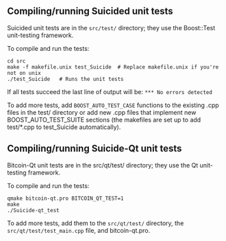 Compiling/running Suicided unit tests
------------------------------------

Suicided unit tests are in the `src/test/` directory; they
use the Boost::Test unit-testing framework.

To compile and run the tests:

	cd src
	make -f makefile.unix test_Suicide  # Replace makefile.unix if you're not on unix
	./test_Suicide   # Runs the unit tests

If all tests succeed the last line of output will be:
`*** No errors detected`

To add more tests, add `BOOST_AUTO_TEST_CASE` functions to the existing
.cpp files in the test/ directory or add new .cpp files that
implement new BOOST_AUTO_TEST_SUITE sections (the makefiles are
set up to add test/*.cpp to test_Suicide automatically).


Compiling/running Suicide-Qt unit tests
---------------------------------------

Bitcoin-Qt unit tests are in the src/qt/test/ directory; they
use the Qt unit-testing framework.

To compile and run the tests:

	qmake bitcoin-qt.pro BITCOIN_QT_TEST=1
	make
	./Suicide-qt_test

To add more tests, add them to the `src/qt/test/` directory,
the `src/qt/test/test_main.cpp` file, and bitcoin-qt.pro.
